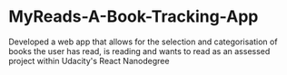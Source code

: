 # MyReads-A-Book-Tracking-App
Developed a web app that allows for the selection and categorisation of books the user has read, is reading and wants to read as an assessed project within Udacity's React Nanodegree 
